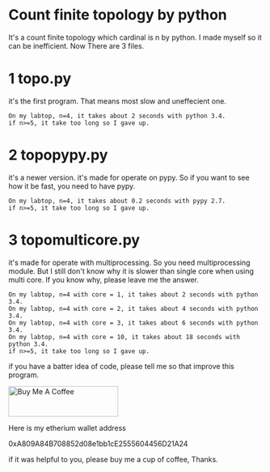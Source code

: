 Count finite topology by python
===
It's a count finite topology which cardinal is n by python.
I made myself so it can be inefficient.
Now There are 3 files.
# 1 topo.py
it's the first program. 
That means most slow and uneffecient one.
```
On my labtop, n=4, it takes about 2 seconds with python 3.4.
if n>=5, it take too long so I gave up.
```
# 2 topopypy.py
it's a newer version.
it's made for operate on pypy.
So if you want to see how it be fast, you need to have pypy.
```
On my labtop, n=4, it takes about 0.2 seconds with pypy 2.7.
if n>=5, it take too long so I gave up.
```
# 3 topomulticore.py
it's made for operate with multiprocessing.
So you need multiprocessing module.
But I still don't know why it is slower than single core when using multi core.
If you know why, please leave me the answer.
```
On my labtop, n=4 with core = 1, it takes about 2 seconds with python 3.4.
On my labtop, n=4 with core = 2, it takes about 4 seconds with python 3.4.
On my labtop, n=4 with core = 3, it takes about 6 seconds with python 3.4.
On my labtop, n=4 with core = 10, it takes about 18 seconds with python 3.4.
if n>=5, it take too long so I gave up.
```
if you have a batter idea of code, please tell me so that improve this program.

<a href="https://www.buymeacoffee.com/seojihyuk26" target="_blank"><img src="https://cdn.buymeacoffee.com/buttons/v2/default-yellow.png" alt="Buy Me A Coffee" style="height: 60px; width: 217px; " ></a>

Here is my etherium wallet address

0xA809A84B708852d08e1bb1cE2555604456D21A24

if it was helpful to you, please buy me a cup of coffee, Thanks.
